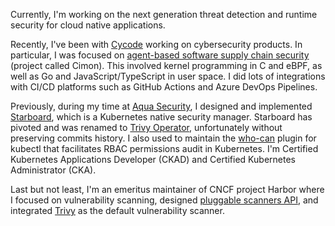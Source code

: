 Currently, I'm working on the next generation threat detection and runtime security for cloud native applications.

Recently, I've been with [Cycode] working on cybersecurity products. In particular, I was focused on [agent-based software supply chain security] (project called Cimon).
This involved kernel programming in C and eBPF, as well as Go and JavaScript/TypeScript in user space.
I did lots of integrations with CI/CD platforms such as GitHub Actions and Azure DevOps Pipelines.

Previously, during my time at [Aqua Security], I designed and implemented [Starboard], which is a Kubernetes native security manager. Starboard has pivoted and was renamed to [Trivy Operator], unfortunately without preserving commits history. I also used to maintain the [who-can] plugin for kubectl that facilitates RBAC permissions audit in Kubernetes. I'm Certified Kubernetes Applications Developer (CKAD) and Certified Kubernetes Administrator (CKA).

Last but not least, I'm an emeritus maintainer of CNCF project Harbor where I focused on vulnerability scanning, designed [pluggable scanners API], and integrated [Trivy] as the default vulnerability scanner.

[Cycode]: https://github.com/CycodeLabs/
[agent-based software supply chain security]: https://cycode.com/blog/introducing-cimon-build-hardening/
[Aqua Security]: https://github.com/aquasecurity/
[Starboard]: https://github.com/aquasecurity/starboard/
[Trivy Operator]: https://github.com/aquasecurity/trivy-operator/
[who-can]: https://github.com/aquasecurity/kubectl-who-can/
[pluggable scanners API]: https://github.com/goharbor/pluggable-scanner-spec/
[Trivy]: https://github.com/aquasecurity/harbor-scanner-trivy/

